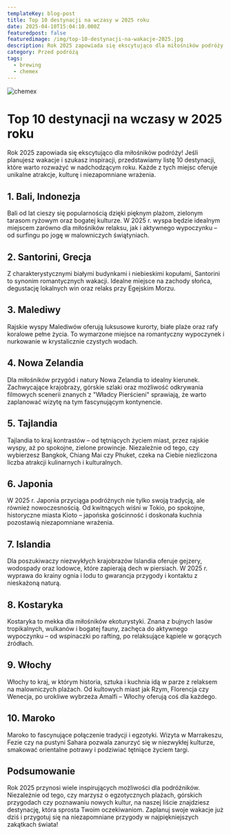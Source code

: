 ```yaml
---
templateKey: blog-post
title: Top 10 destynacji na wczasy w 2025 roku
date: 2025-04-10T15:04:10.000Z
featuredpost: false
featuredimage: /img/top-10-destynacji-na-wakacje-2025.jpg
description: Rok 2025 zapowiada się ekscytująco dla miłośników podróży! Jeśli planujesz wakacje i szukasz inspiracji, przedstawiamy listę 10 destynacji, które warto rozważyć w nadchodzącym roku. Każde z tych miejsc oferuje unikalne atrakcje, kulturę i niezapomniane wrażenia.
category: Przed podróżą
tags:
  - brewing
  - chemex
---
```

![chemex](/img/chemex.jpg)

# Top 10 destynacji na wczasy w 2025 roku

Rok 2025 zapowiada się ekscytująco dla miłośników podróży! Jeśli planujesz wakacje i szukasz inspiracji, przedstawiamy listę 10 destynacji, które warto rozważyć w nadchodzącym roku. Każde z tych miejsc oferuje unikalne atrakcje, kulturę i niezapomniane wrażenia.

## 1. Bali, Indonezja

Bali od lat cieszy się popularnością dzięki pięknym plażom, zielonym tarasom ryżowym oraz bogatej kulturze. W 2025 r. wyspa będzie idealnym miejscem zarówno dla miłośników relaksu, jak i aktywnego wypoczynku – od surfingu po jogę w malowniczych świątyniach.

## 2. Santorini, Grecja

Z charakterystycznymi białymi budynkami i niebieskimi kopułami, Santorini to synonim romantycznych wakacji. Idealne miejsce na zachody słońca, degustację lokalnych win oraz relaks przy Egejskim Morzu.

## 3. Malediwy

Rajskie wyspy Malediwów oferują luksusowe kurorty, białe plaże oraz rafy koralowe pełne życia. To wymarzone miejsce na romantyczny wypoczynek i nurkowanie w krystalicznie czystych wodach.

## 4. Nowa Zelandia

Dla miłośników przygód i natury Nowa Zelandia to idealny kierunek. Zachwycające krajobrazy, górskie szlaki oraz możliwość odkrywania filmowych scenerii znanych z "Władcy Pierścieni" sprawiają, że warto zaplanować wizytę na tym fascynującym kontynencie.

## 5. Tajlandia

Tajlandia to kraj kontrastów – od tętniących życiem miast, przez rajskie wyspy, aż po spokojne, zielone prowincje. Niezależnie od tego, czy wybierzesz Bangkok, Chiang Mai czy Phuket, czeka na Ciebie niezliczona liczba atrakcji kulinarnych i kulturalnych.

## 6. Japonia

W 2025 r. Japonia przyciąga podróżnych nie tylko swoją tradycją, ale również nowoczesnością. Od kwitnących wiśni w Tokio, po spokojne, historyczne miasta Kioto – japońska gościnność i doskonała kuchnia pozostawią niezapomniane wrażenia.

## 7. Islandia

Dla poszukiwaczy niezwykłych krajobrazów Islandia oferuje gejzery, wodospady oraz lodowce, które zapierają dech w piersiach. W 2025 r. wyprawa do krainy ognia i lodu to gwarancja przygody i kontaktu z nieskażoną naturą.

## 8. Kostaryka

Kostaryka to mekka dla miłośników ekoturystyki. Znana z bujnych lasów tropikalnych, wulkanów i bogatej fauny, zachęca do aktywnego wypoczynku – od wspinaczki po rafting, po relaksujące kąpiele w gorących źródłach.

## 9. Włochy

Włochy to kraj, w którym historia, sztuka i kuchnia idą w parze z relaksem na malowniczych plażach. Od kultowych miast jak Rzym, Florencja czy Wenecja, po urokliwe wybrzeża Amalfi – Włochy oferują coś dla każdego.

## 10. Maroko

Maroko to fascynujące połączenie tradycji i egzotyki. Wizyta w Marrakeszu, Fezie czy na pustyni Sahara pozwala zanurzyć się w niezwykłej kulturze, smakować orientalne potrawy i podziwiać tętniące życiem targi.

## Podsumowanie

Rok 2025 przynosi wiele inspirujących możliwości dla podróżników. Niezależnie od tego, czy marzysz o egzotycznych plażach, górskich przygodach czy poznawaniu nowych kultur, na naszej liście znajdziesz destynację, która sprosta Twoim oczekiwaniom. Zaplanuj swoje wakacje już dziś i przygotuj się na niezapomniane przygody w najpiękniejszych zakątkach świata!
